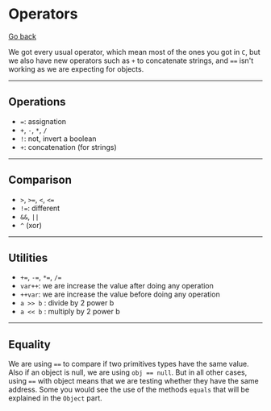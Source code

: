 # Operators

[Go back](../index.md#beginner)

We got every usual operator, which mean most of the ones you got in `C`, but we also have new operators such as `+` to concatenate strings, and `==` isn't working as we are expecting for objects.

<hr class="sr">

## Operations

* `=`: assignation
* `+`, `-`, `*`, `/`
* `!`: not, invert a boolean
* `+`: concatenation (for strings)

<hr class="sl">

## Comparison

* `>`, `>=`, `<`, `<=`
* `!=`: different
* `&&`, `||`
* `^` (xor)

<hr class="sr">

## Utilities

* `+=`, `-=`, `*=`, `/=`
* `var++`: we are increase the value after doing any operation
* `++var`: we are increase the value before doing any operation
* `a >> b` : divide by 2 power b
* `a << b` : multiply by 2 power b

<hr class="sl">

## Equality

We are using `==` to compare if two primitives types
have the same value. Also if an object is null, we are
using `obj == null`. But in all other cases, using `==`
with object means that we are testing whether they have
the same address. Some you would see the use of the 
methods `equals` that will be explained in the `Object`
part.